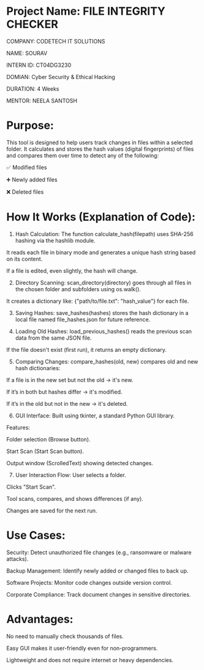 # Project Name: FILE INTEGRITY CHECKER
COMPANY: CODETECH IT SOLUTIONS

NAME: SOURAV

INTERN ID: CT04DG3230

DOMIAN: Cyber Security & Ethical Hacking

DURATION: 4 Weeks

MENTOR: NEELA SANTOSH

# Purpose:
This tool is designed to help users track changes in files within a selected folder. It calculates and stores the hash values (digital fingerprints) of files and compares them over time to detect any of the following:

✅ Modified files

➕ Newly added files

❌ Deleted files

# How It Works (Explanation of Code):
1. Hash Calculation:
The function calculate_hash(filepath) uses SHA-256 hashing via the hashlib module.

It reads each file in binary mode and generates a unique hash string based on its content.

If a file is edited, even slightly, the hash will change.

2. Directory Scanning:
scan_directory(directory) goes through all files in the chosen folder and subfolders using os.walk().

It creates a dictionary like:
{"path/to/file.txt": "hash_value"} for each file.

3. Saving Hashes:
save_hashes(hashes) stores the hash dictionary in a local file named file_hashes.json for future reference.

4. Loading Old Hashes:
load_previous_hashes() reads the previous scan data from the same JSON file.

If the file doesn't exist (first run), it returns an empty dictionary.

5. Comparing Changes:
compare_hashes(old, new) compares old and new hash dictionaries:

If a file is in the new set but not the old → it's new.

If it’s in both but hashes differ → it's modified.

If it’s in the old but not in the new → it's deleted.

6. GUI Interface:
Built using tkinter, a standard Python GUI library.

Features:

Folder selection (Browse button).

Start Scan (Start Scan button).

Output window (ScrolledText) showing detected changes.

7. User Interaction Flow:
User selects a folder.

Clicks "Start Scan".

Tool scans, compares, and shows differences (if any).

Changes are saved for the next run.

# Use Cases:
 Security: Detect unauthorized file changes (e.g., ransomware or malware attacks).

 Backup Management: Identify newly added or changed files to back up.

 Software Projects: Monitor code changes outside version control.

 Corporate Compliance: Track document changes in sensitive directories.

# Advantages:
No need to manually check thousands of files.

Easy GUI makes it user-friendly even for non-programmers.

Lightweight and does not require internet or heavy dependencies.
